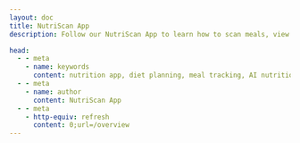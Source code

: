 ```yaml
---
layout: doc
title: NutriScan App
description: Follow our NutriScan App to learn how to scan meals, view your meal timeline, set up a diet plan, subscribe, and chat with Monika. Get easy steps for a healthier life with NutriScan. 

head:
  - - meta
    - name: keywords
      content: nutrition app, diet planning, meal tracking, AI nutritionist, healthy eating, meal scanner
  - - meta
    - name: author
      content: NutriScan App
  - - meta
    - http-equiv: refresh
      content: 0;url=/overview
---
```


<ClientOnly>
  <Redirect to="/overview" />
</ClientOnly>
